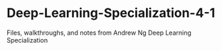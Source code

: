 # Deep-Learning-Specialization-4-1
Files, walkthroughs, and notes from Andrew Ng Deep Learning Specialization
